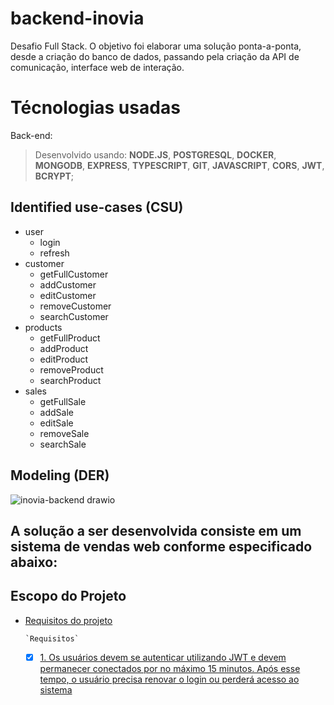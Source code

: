 # backend-inovia

Desafio Full Stack. O objetivo foi elaborar uma solução ponta-a-ponta, desde a criação do banco de dados,
passando pela criação da API de comunicação, interface web de interação.

# **Técnologias usadas**

Back-end:
> Desenvolvido usando: **NODE.JS**, **POSTGRESQL**, **DOCKER**, **MONGODB**, **EXPRESS**, **TYPESCRIPT**, **GIT**, **JAVASCRIPT**, **CORS**, **JWT**, **BCRYPT**;


## Identified use-cases (CSU)

- user
  - login
  - refresh
- customer
  - getFullCustomer
  - addCustomer
  - editCustomer
  - removeCustomer
  - searchCustomer
- products
  - getFullProduct
  - addProduct
  - editProduct
  - removeProduct
  - searchProduct
- sales
  - getFullSale
  - addSale
  - editSale
  - removeSale
  - searchSale

## Modeling (DER) 

![inovia-backend drawio](https://user-images.githubusercontent.com/94489726/210282622-1ee56331-0752-4a50-8528-1067e0d0f4a9.png)

## A solução a ser desenvolvida consiste em um sistema de vendas web conforme especificado abaixo:

## Escopo do Projeto

- [Requisitos do projeto](#requisitos-do-projeto)

      `Requisitos`
    
    - [x] [1. Os usuários devem se autenticar utilizando JWT e devem permanecer conectados por no máximo 15 minutos. Após esse tempo, o usuário precisa renovar o login ou perderá acesso ao sistema](#1-Os-usuários-devem-se-autenticar-utilizando-JWT-e-devem-permanecer-conectados-por-no-máximo-15-minutos-Após-esse-tempo-o-usuário-precisa-renovar-o-login-ou-perderá-acesso-ao-sistema)
    
